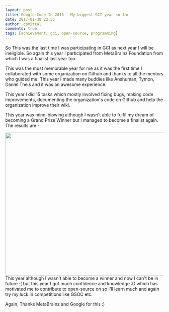 ```yaml
---
layout: post
title: Google Code In 2016 - My biggest GCI year so far
date: 2017-01-30 22:55
author: dpmittal
comments: true
tags: [achievement, gci, open-source, programming]
---
```

So This was the last time I was participating in GCI as next year I will be ineligible. So again this year I participated from MetaBrainz Foundation from which I was a finalist last year too.

This was the most memorable year for me as it was the first time I collaborated with some organization on Github and thanks to all the mentors who guided me. This year I made many buddies like Anshuman, Tymon, Daniel Theis and it was an awesome experience.

This year I did 15 tasks which mostly involved fixing bugs, making code improvements, documenting the organization's code on Github and help the organization improve their wiki.

This year was mind-blowing although I wasn't able to fulfil my dream of becoming a Grand Prize Winner but I managed to become a finalist again. The results are -

<img src= "{{ site.baseurl }}/images/gci16.jpg" width="540" height="452"><br>
This year although I wasn't able to become a winner and now I can't be in future :( but this year I got much confidence and knowledge :D which has motivated me to contribute to open-source on so I'll learn much and again try my luck in competitions like GSOC etc.

Again, Thanks MetaBrainz and Google for this :)
